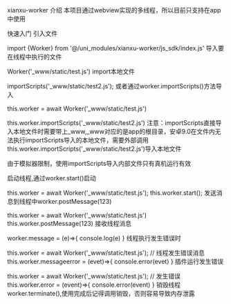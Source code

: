xianxu-worker
介绍
本项目通过webview实现的多线程，所以目前只支持在app中使用

快速入门
引入文件

import {Worker} from '@/uni_modules/xianxu-worker/js_sdk/index.js'
导入要在线程中执行的文件

Worker('_www/static/test.js')
import本地文件

importScripts('_www/static/test2.js');
或者通过worker.importScripts()方法导入

this.worker = await Worker('_www/static/test.js')

this.worker.importScripts('_www/static/test2.js')
注意：importScripts直接导入本地文件时需要带上_www,_www对应的是app的根目录，安卓9.0在文件内无法执行importScripts导入的本地文件，需要外部调用this.worker.importScripts('_www/static/test2.js')导入本地文件

由于模拟器限制，使用importScripts导入内部文件只有真机运行有效

启动线程,通过worker.start()启动

this.worker = await Worker('_www/static/test.js');
this.worker.start();
发送消息到线程中worker.postMessage(123)

this.worker = await Worker('_www/static/test.js')
this.worker.postMessage(123)
接收线程消息

worker.message = (e)=>{
        console.log(e)
    }
线程执行发生错误时

this.worker = await Worker('_www/static/test.js');
// 线程发生错误消息
this.worker.messageerror = (evet)=>{
    console.error(evet)
}
插件运行发生错误

this.worker = await Worker('_www/static/test.js');
// 发生错误
this.worker.error = (event)=>{
    console.error(event)
}
销毁线程worker.terminate(),使用完成后记得调用销毁，否则容易导致内存泄露